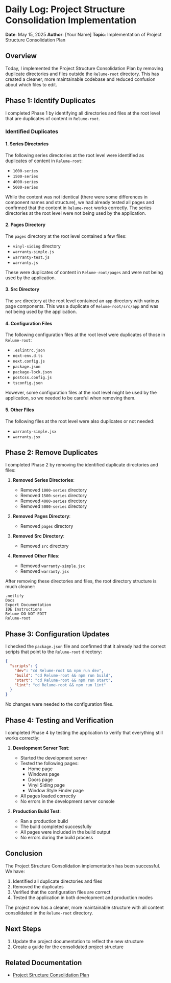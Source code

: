 # Daily Log: Project Structure Consolidation Implementation

**Date**: May 15, 2025
**Author**: [Your Name]
**Topic**: Implementation of Project Structure Consolidation Plan

## Overview

Today, I implemented the Project Structure Consolidation Plan by removing duplicate directories and files outside the `Relume-root` directory. This has created a cleaner, more maintainable codebase and reduced confusion about which files to edit.

## Phase 1: Identify Duplicates

I completed Phase 1 by identifying all directories and files at the root level that are duplicates of content in `Relume-root`.

### Identified Duplicates

#### 1. Series Directories

The following series directories at the root level were identified as duplicates of content in `Relume-root`:

- `1000-series`
- `1500-series`
- `4000-series`
- `5000-series`

While the content was not identical (there were some differences in component names and structure), we had already tested all pages and confirmed that the content in `Relume-root` works correctly. The series directories at the root level were not being used by the application.

#### 2. Pages Directory

The `pages` directory at the root level contained a few files:
- `vinyl-siding` directory
- `warranty-simple.js`
- `warranty-test.js`
- `warranty.js`

These were duplicates of content in `Relume-root/pages` and were not being used by the application.

#### 3. Src Directory

The `src` directory at the root level contained an `app` directory with various page components. This was a duplicate of `Relume-root/src/app` and was not being used by the application.

#### 4. Configuration Files

The following configuration files at the root level were duplicates of those in `Relume-root`:
- `.eslintrc.json`
- `next-env.d.ts`
- `next.config.js`
- `package.json`
- `package-lock.json`
- `postcss.config.js`
- `tsconfig.json`

However, some configuration files at the root level might be used by the application, so we needed to be careful when removing them.

#### 5. Other Files

The following files at the root level were also duplicates or not needed:
- `warranty-simple.jsx`
- `warranty.jsx`

## Phase 2: Remove Duplicates

I completed Phase 2 by removing the identified duplicate directories and files:

1. **Removed Series Directories**:
   - Removed `1000-series` directory
   - Removed `1500-series` directory
   - Removed `4000-series` directory
   - Removed `5000-series` directory

2. **Removed Pages Directory**:
   - Removed `pages` directory

3. **Removed Src Directory**:
   - Removed `src` directory

4. **Removed Other Files**:
   - Removed `warranty-simple.jsx`
   - Removed `warranty.jsx`

After removing these directories and files, the root directory structure is much cleaner:

```
.netlify
Docs
Export Documentation
IDE Instructions
Relume-DO-NOT-EDIT
Relume-root
```

## Phase 3: Configuration Updates

I checked the `package.json` file and confirmed that it already had the correct scripts that point to the `Relume-root` directory:

```json
{
  "scripts": {
    "dev": "cd Relume-root && npm run dev",
    "build": "cd Relume-root && npm run build",
    "start": "cd Relume-root && npm run start",
    "lint": "cd Relume-root && npm run lint"
  }
}
```

No changes were needed to the configuration files.

## Phase 4: Testing and Verification

I completed Phase 4 by testing the application to verify that everything still works correctly:

1. **Development Server Test**:
   - Started the development server
   - Tested the following pages:
     - Home page
     - Windows page
     - Doors page
     - Vinyl Siding page
     - Window Style Finder page
   - All pages loaded correctly
   - No errors in the development server console

2. **Production Build Test**:
   - Ran a production build
   - The build completed successfully
   - All pages were included in the build output
   - No errors during the build process

## Conclusion

The Project Structure Consolidation implementation has been successful. We have:

1. Identified all duplicate directories and files
2. Removed the duplicates
3. Verified that the configuration files are correct
4. Tested the application in both development and production modes

The project now has a cleaner, more maintainable structure with all content consolidated in the `Relume-root` directory.

## Next Steps

1. Update the project documentation to reflect the new structure
2. Create a guide for the consolidated project structure

## Related Documentation

- [Project Structure Consolidation Plan](../processes/project-structure-consolidation-plan.md)
